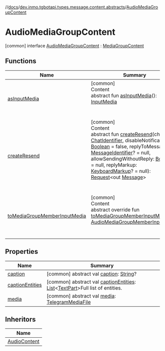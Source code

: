//[docs](../../../index.md)/[dev.inmo.tgbotapi.types.message.content.abstracts](../index.md)/[AudioMediaGroupContent](index.md)



# AudioMediaGroupContent  
 [common] interface [AudioMediaGroupContent](index.md) : [MediaGroupContent](../-media-group-content/index.md)   


## Functions  
  
|  Name |  Summary | 
|---|---|
| <a name="dev.inmo.tgbotapi.types.message.content.abstracts/MediaContent/asInputMedia/#/PointingToDeclaration/"></a>[asInputMedia](../-media-content/as-input-media.md)| <a name="dev.inmo.tgbotapi.types.message.content.abstracts/MediaContent/asInputMedia/#/PointingToDeclaration/"></a>[common]  <br>Content  <br>abstract fun [asInputMedia](../-media-content/as-input-media.md)(): [InputMedia](../../dev.inmo.tgbotapi.types.InputMedia/-input-media/index.md)  <br><br><br>|
| <a name="dev.inmo.tgbotapi.types.message.content.abstracts/ResendableContent/createResend/#dev.inmo.tgbotapi.types.ChatIdentifier#kotlin.Boolean#kotlin.Long?#kotlin.Boolean?#dev.inmo.tgbotapi.types.buttons.KeyboardMarkup?/PointingToDeclaration/"></a>[createResend](../-resendable-content/create-resend.md)| <a name="dev.inmo.tgbotapi.types.message.content.abstracts/ResendableContent/createResend/#dev.inmo.tgbotapi.types.ChatIdentifier#kotlin.Boolean#kotlin.Long?#kotlin.Boolean?#dev.inmo.tgbotapi.types.buttons.KeyboardMarkup?/PointingToDeclaration/"></a>[common]  <br>Content  <br>abstract fun [createResend](../-resendable-content/create-resend.md)(chatId: [ChatIdentifier](../../dev.inmo.tgbotapi.types/-chat-identifier/index.md), disableNotification: [Boolean](https://kotlinlang.org/api/latest/jvm/stdlib/kotlin/-boolean/index.html) = false, replyToMessageId: [MessageIdentifier](../../dev.inmo.tgbotapi.types/index.md#%5Bdev.inmo.tgbotapi.types%2FMessageIdentifier%2F%2F%2FPointingToDeclaration%2F%5D%2FClasslikes%2F625018081)? = null, allowSendingWithoutReply: [Boolean](https://kotlinlang.org/api/latest/jvm/stdlib/kotlin/-boolean/index.html)? = null, replyMarkup: [KeyboardMarkup](../../dev.inmo.tgbotapi.types.buttons/-keyboard-markup/index.md)? = null): [Request](../../dev.inmo.tgbotapi.requests.abstracts/-request/index.md)<out [Message](../../dev.inmo.tgbotapi.types.message.abstracts/-message/index.md)>  <br><br><br>|
| <a name="dev.inmo.tgbotapi.types.message.content.abstracts/AudioMediaGroupContent/toMediaGroupMemberInputMedia/#/PointingToDeclaration/"></a>[toMediaGroupMemberInputMedia](to-media-group-member-input-media.md)| <a name="dev.inmo.tgbotapi.types.message.content.abstracts/AudioMediaGroupContent/toMediaGroupMemberInputMedia/#/PointingToDeclaration/"></a>[common]  <br>Content  <br>abstract override fun [toMediaGroupMemberInputMedia](to-media-group-member-input-media.md)(): [AudioMediaGroupMemberInputMedia](../../dev.inmo.tgbotapi.types.InputMedia/-audio-media-group-member-input-media/index.md)  <br><br><br>|


## Properties  
  
|  Name |  Summary | 
|---|---|
| <a name="dev.inmo.tgbotapi.types.message.content.abstracts/AudioMediaGroupContent/caption/#/PointingToDeclaration/"></a>[caption](index.md#%5Bdev.inmo.tgbotapi.types.message.content.abstracts%2FAudioMediaGroupContent%2Fcaption%2F%23%2FPointingToDeclaration%2F%5D%2FProperties%2F625018081)| <a name="dev.inmo.tgbotapi.types.message.content.abstracts/AudioMediaGroupContent/caption/#/PointingToDeclaration/"></a> [common] abstract val [caption](index.md#%5Bdev.inmo.tgbotapi.types.message.content.abstracts%2FAudioMediaGroupContent%2Fcaption%2F%23%2FPointingToDeclaration%2F%5D%2FProperties%2F625018081): [String](https://kotlinlang.org/api/latest/jvm/stdlib/kotlin/-string/index.html)?   <br>|
| <a name="dev.inmo.tgbotapi.types.message.content.abstracts/AudioMediaGroupContent/captionEntities/#/PointingToDeclaration/"></a>[captionEntities](index.md#%5Bdev.inmo.tgbotapi.types.message.content.abstracts%2FAudioMediaGroupContent%2FcaptionEntities%2F%23%2FPointingToDeclaration%2F%5D%2FProperties%2F625018081)| <a name="dev.inmo.tgbotapi.types.message.content.abstracts/AudioMediaGroupContent/captionEntities/#/PointingToDeclaration/"></a> [common] abstract val [captionEntities](index.md#%5Bdev.inmo.tgbotapi.types.message.content.abstracts%2FAudioMediaGroupContent%2FcaptionEntities%2F%23%2FPointingToDeclaration%2F%5D%2FProperties%2F625018081): [List](https://kotlinlang.org/api/latest/jvm/stdlib/kotlin.collections/-list/index.html)<[TextPart](../../dev.inmo.tgbotapi.CommonAbstracts/-text-part/index.md)>Full list of entities.   <br>|
| <a name="dev.inmo.tgbotapi.types.message.content.abstracts/AudioMediaGroupContent/media/#/PointingToDeclaration/"></a>[media](index.md#%5Bdev.inmo.tgbotapi.types.message.content.abstracts%2FAudioMediaGroupContent%2Fmedia%2F%23%2FPointingToDeclaration%2F%5D%2FProperties%2F625018081)| <a name="dev.inmo.tgbotapi.types.message.content.abstracts/AudioMediaGroupContent/media/#/PointingToDeclaration/"></a> [common] abstract val [media](index.md#%5Bdev.inmo.tgbotapi.types.message.content.abstracts%2FAudioMediaGroupContent%2Fmedia%2F%23%2FPointingToDeclaration%2F%5D%2FProperties%2F625018081): [TelegramMediaFile](../../dev.inmo.tgbotapi.types.files.abstracts/-telegram-media-file/index.md)   <br>|


## Inheritors  
  
|  Name | 
|---|
| <a name="dev.inmo.tgbotapi.types.message.content.media/AudioContent///PointingToDeclaration/"></a>[AudioContent](../../dev.inmo.tgbotapi.types.message.content.media/-audio-content/index.md)|

